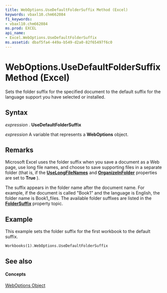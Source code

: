 ```yaml
---
title: WebOptions.UseDefaultFolderSuffix Method (Excel)
keywords: vbaxl10.chm662084
f1_keywords:
- vbaxl10.chm662084
ms.prod: EXCEL
api_name:
- Excel.WebOptions.UseDefaultFolderSuffix
ms.assetid: dbaf5fa4-449a-b549-d2a0-82f65497f6c0
---
```



# WebOptions.UseDefaultFolderSuffix Method (Excel)

Sets the folder suffix for the specified document to the default suffix for the language support you have selected or installed.


## Syntax

 _expression_ . **UseDefaultFolderSuffix**

 _expression_ A variable that represents a **WebOptions** object.


## Remarks

Microsoft Excel uses the folder suffix when you save a document as a Web page, use long file names, and choose to save supporting files in a separate folder (that is, if the  **[UseLongFileNames](weboptions-uselongfilenames-property-excel.md)** and **[OrganizeInFolder](weboptions-organizeinfolder-property-excel.md)** properties are set to **True** ).

The suffix appears in the folder name after the document name. For example, if the document is called "Book1" and the language is English, the folder name is Book1_files. The available folder suffixes are listed in the  **[FolderSuffix](weboptions-foldersuffix-property-excel.md)** property topic.


## Example

This example sets the folder suffix for the first workbook to the default suffix.


```vb
Workbooks(1).WebOptions.UseDefaultFolderSuffix
```


## See also


#### Concepts


[WebOptions Object](weboptions-object-excel.md)

